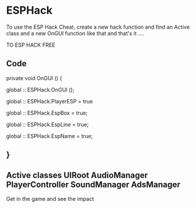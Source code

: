 # ESPHack
To use the ESP Hack Cheat, create a new hack function and find an Active class and a new OnGUI function like that and that's it .... 

TO ESP HACK FREE

Code
------

private void OnGUI () 
{

global :: ESPHack.OnGUI ();

global :: ESPHack.PlayerESP = true

global :: ESPHack.EspBox = true;

global :: ESPHack.EspLine = true;

global :: ESPHack.EspName = true;

}
-----

Active classes UIRoot AudioManager PlayerController SoundManager AdsManager
---
Get in the game and see the impact
